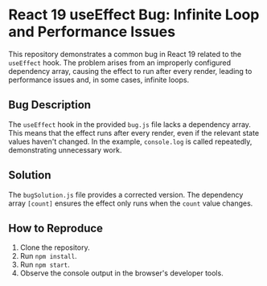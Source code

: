 # React 19 useEffect Bug: Infinite Loop and Performance Issues

This repository demonstrates a common bug in React 19 related to the `useEffect` hook. The problem arises from an improperly configured dependency array, causing the effect to run after every render, leading to performance issues and, in some cases, infinite loops.

## Bug Description

The `useEffect` hook in the provided `bug.js` file lacks a dependency array.  This means that the effect runs after every render, even if the relevant state values haven't changed. In the example, `console.log` is called repeatedly, demonstrating unnecessary work.

## Solution

The `bugSolution.js` file provides a corrected version. The dependency array `[count]` ensures the effect only runs when the `count` value changes.

## How to Reproduce

1. Clone the repository.
2. Run `npm install`.
3. Run `npm start`.
4. Observe the console output in the browser's developer tools.